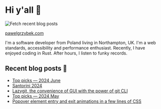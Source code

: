 # Hi y'all 👋

![Fetch recent blog posts](https://github.com/pawelgrzybek/pawelgrzybek/workflows/Fetch%20recent%20blog%20posts/badge.svg)

[pawelgrzybek.com](https://pawelgrzybek.com)

I'm a software developer from Poland living in Northampton, UK. I'm a web standards, accessibility and performance enthusiast. Recently, I have enjoyed coding in Rust. After hours, I listen to funky records.

## Recent blog posts 📝

<!-- FEED-START -->
- [Top picks — 2024 June](https://pawelgrzybek.com/top-picks-2024-june/)
- [Santorini 2024](https://pawelgrzybek.com/santorini-2024/)
- [Lazygit, the convenience of GUI with the power of git CLI](https://pawelgrzybek.com/lazygit-the-convenience-of-gui-with-the-power-of-git-cli/)
- [Top picks — 2024 May](https://pawelgrzybek.com/top-picks-2024-may/)
- [Popover element entry and exit animations in a few lines of CSS](https://pawelgrzybek.com/popover-element-entry-and-exit-animations-in-a-few-lines-of-css/)
<!-- FEED-END -->